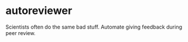 # autoreviewer
Scientists often do the same bad stuff. Automate giving feedback during peer review.
